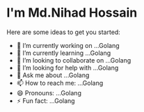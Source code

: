 
<!DOCTYPE html>
<html lang="en">
<head>
    <meta charset="UTF-8">
    <meta name="viewport" content="width=device-width, initial-scale=1.0">
</head>
<body>
    <h1>I'm Md.Nihad Hossain</h1>
    
Here are some ideas to get you started:

- 🔭 I’m currently working on ...Golang
- 🌱 I’m currently learning ...Golang
- 👯 I’m looking to collaborate on ...Golang
- 🤔 I’m looking for help with ...Golang
- 💬 Ask me about ...Golang
- 📫 How to reach me: ...Golang
- 😄 Pronouns: ...Golang
- ⚡ Fun fact: ...Golang


    
</body>
</html>


